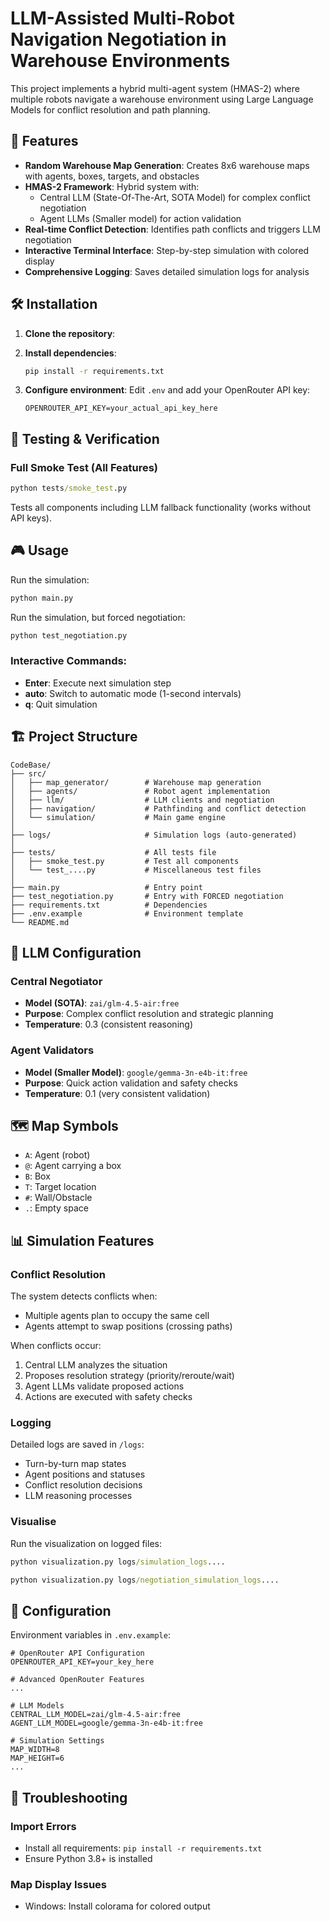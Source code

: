 # LLM-Assisted Multi-Robot Navigation Negotiation in Warehouse Environments

This project implements a hybrid multi-agent system (HMAS-2) where multiple robots navigate a warehouse environment using Large Language Models for conflict resolution and path planning.

## 🚀 Features

- **Random Warehouse Map Generation**: Creates 8x6 warehouse maps with agents, boxes, targets, and obstacles
- **HMAS-2 Framework**: Hybrid system with:
  - Central LLM (State-Of-The-Art, SOTA Model) for complex conflict negotiation
  - Agent LLMs (Smaller model) for action validation
- **Real-time Conflict Detection**: Identifies path conflicts and triggers LLM negotiation
- **Interactive Terminal Interface**: Step-by-step simulation with colored display
- **Comprehensive Logging**: Saves detailed simulation logs for analysis

## 🛠️ Installation

1. **Clone the repository**:

2. **Install dependencies**:
   ```cmd
   pip install -r requirements.txt
   ```

3. **Configure environment**:
   Edit `.env` and add your OpenRouter API key:
   ```
   OPENROUTER_API_KEY=your_actual_api_key_here
   ```

## 🧪 Testing & Verification


### Full Smoke Test (All Features)
```cmd
python tests/smoke_test.py
```
Tests all components including LLM fallback functionality (works without API keys).

## 🎮 Usage

Run the simulation:
```cmd
python main.py
```

Run the simulation, but forced negotiation:
```cmd
python test_negotiation.py
```

### Interactive Commands:
- **Enter**: Execute next simulation step
- **auto**: Switch to automatic mode (1-second intervals)
- **q**: Quit simulation

## 🏗️ Project Structure

```
CodeBase/
├── src/
│   ├── map_generator/        # Warehouse map generation
│   ├── agents/               # Robot agent implementation
│   ├── llm/                  # LLM clients and negotiation
│   ├── navigation/           # Pathfinding and conflict detection
│   └── simulation/           # Main game engine
│
├── logs/                     # Simulation logs (auto-generated)
│
├── tests/                    # All tests file
│   ├── smoke_test.py         # Test all components
│   └── test_....py           # Miscellaneous test files
│
├── main.py                   # Entry point
├── test_negotiation.py       # Entry with FORCED negotiation  
├── requirements.txt          # Dependencies
├── .env.example              # Environment template
└── README.md
```

## 🤖 LLM Configuration

### Central Negotiator
- **Model (SOTA)**: `zai/glm-4.5-air:free`
- **Purpose**: Complex conflict resolution and strategic planning
- **Temperature**: 0.3 (consistent reasoning)

### Agent Validators
- **Model (Smaller Model)**: `google/gemma-3n-e4b-it:free`
- **Purpose**: Quick action validation and safety checks
- **Temperature**: 0.1 (very consistent validation)

## 🗺️ Map Symbols

- `A`: Agent (robot)
- `@`: Agent carrying a box
- `B`: Box
- `T`: Target location
- `#`: Wall/Obstacle
- `.`: Empty space

## 📊 Simulation Features

### Conflict Resolution
The system detects conflicts when:
- Multiple agents plan to occupy the same cell
- Agents attempt to swap positions (crossing paths)

When conflicts occur:
1. Central LLM analyzes the situation
2. Proposes resolution strategy (priority/reroute/wait)
3. Agent LLMs validate proposed actions
4. Actions are executed with safety checks

### Logging
Detailed logs are saved in `/logs`:
- Turn-by-turn map states
- Agent positions and statuses
- Conflict resolution decisions
- LLM reasoning processes

### Visualise
Run the visualization on logged files:
```cmd
python visualization.py logs/simulation_logs....
```
```cmd
python visualization.py logs/negotiation_simulation_logs....
```

## 🔧 Configuration

Environment variables in `.env.example`:
```env
# OpenRouter API Configuration
OPENROUTER_API_KEY=your_key_here

# Advanced OpenRouter Features
...

# LLM Models
CENTRAL_LLM_MODEL=zai/glm-4.5-air:free
AGENT_LLM_MODEL=google/gemma-3n-e4b-it:free

# Simulation Settings
MAP_WIDTH=8
MAP_HEIGHT=6
...
```

## 🚨 Troubleshooting

### Import Errors
- Install all requirements: `pip install -r requirements.txt`
- Ensure Python 3.8+ is installed

### Map Display Issues
- Windows: Install colorama for colored output
